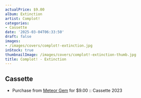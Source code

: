 ```yaml
---
actualPrice: $9.00
album: Extinction
artist: Complot!
categories:
- Cassette
date: '2025-03-04T06:33:50'
draft: false
images:
- /images/covers/complot!-extinction.jpg
inStock: true
thumbnailImage: /images/covers/complot!-extinction-thumb.jpg
title: Complot! - Extinction
---
```


## Cassette
* Purchase from [Meteor Gem](https://meteor-gem.com/products/complot-extinction-cassette) for $9.00 :: Cassette 2023
